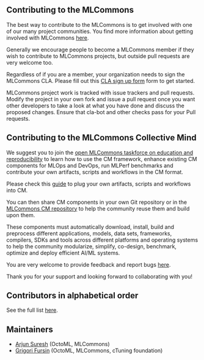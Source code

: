 ## Contributing to the MLCommons

The best way to contribute to the MLCommons is to get involved with one of our many project communities. You find more information about getting involved with MLCommons [here](https://mlcommons.org/en/get-involved/#getting-started). 

Generally we encourage people to become a MLCommons member if they wish to contribute to MLCommons projects, but outside pull requests are very welcome too.

Regardless of if you are a member, your organization needs to sign the MLCommons CLA. Please fill out this [CLA sign up form](https://forms.gle/Ew1KkBVpyeJDuRw67) form to get started.

MLCommons project work is tracked with issue trackers and pull requests. Modify the project in your own fork and issue a pull request once you want other developers to take a look at what you have done and discuss the proposed changes. Ensure that cla-bot and other checks pass for your Pull requests.

## Contributing to the MLCommons Collective Mind

We suggest you to join the [open MLCommons taskforce on education and reproducibility](docs/mlperf-education-workgroup.md)
to learn how to use the CM framework, enhance existing CM components for MLOps and DevOps, 
run MLPerf benchmarks and contribute your own artifacts, scripts and workflows in the CM format.

Please check this [guide](cm/docs/tutorials/scripts.md#adding-new-artifacts-scripts-and-workflows-to-cm) 
to plug your own artifacts, scripts and workflows into CM.

You can then share CM components in your own Git repository or in the [MLCommons CM repository](https://github.com/mlcommons/ck/tree/master/cm-mlops)
to help the community reuse them and build upon them.

These components must automatically download, install, build and preprocess different applications, models,
data sets, frameworks, compilers, SDKs and tools across different platforms and operating systems
to help the community modularize, simplify, co-design, benchmark, optimize and deploy efficient AI/ML systems.

You are very welcome to provide feedback and report bugs [here](https://github.com/mlcommons/ck/issues).

Thank you for your support and looking forward to collaborating with you!


## Contributors in alphabetical order

See the full list [here](https://github.com/mlcommons/ck/blob/master/CONTRIBUTING.md).

## Maintainers

* [Arjun Suresh](https://www.linkedin.com/in/arjunsuresh) (OctoML, MLCommons)
* [Grigori Fursin](https://cknowledge.io/@gfursin) (OctoML, MLCommons, cTuning foundation)

